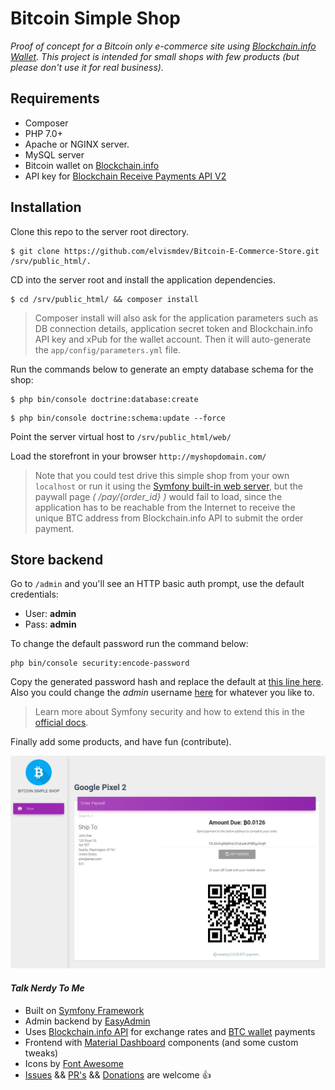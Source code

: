 # Bitcoin Simple Shop

*Proof of concept for a Bitcoin only e-commerce site using [Blockchain.info Wallet](https://blockchain.info/wallet). This project is intended for small shops with few products (but please don't use it for real business).*

## Requirements
- Composer
- PHP 7.0+
- Apache or NGINX server.
- MySQL server
- Bitcoin wallet on [Blockchain.info](https://blockchain.info/wallet)
- API key for [Blockchain Receive Payments API V2](https://blockchain.info/api/api_receive)

## Installation

Clone this repo to the server root directory.

```
$ git clone https://github.com/elvismdev/Bitcoin-E-Commerce-Store.git /srv/public_html/.
```

CD into the server root and install the application dependencies.

```
$ cd /srv/public_html/ && composer install
```
> Composer install will also ask for the application parameters such as DB connection details, application secret token and Blockchain.info API key and xPub for the wallet account. Then it will auto-generate the `app/config/parameters.yml` file. 

Run the commands below to generate an empty database schema for the shop:

```
$ php bin/console doctrine:database:create
```

```
$ php bin/console doctrine:schema:update --force
```

Point the server virtual host to `/srv/public_html/web/`

Load the storefront in your browser `http://myshopdomain.com/`

> Note that you could test drive this simple shop from your own `localhost` or run it using the [Symfony built-in web server](https://symfony.com/doc/current/setup/built_in_web_server.html#starting-the-web-server), but the paywall page *( /pay/{order_id} )* would fail to load, since the application has to be reachable from the Internet to receive the unique BTC address from Blockchain.info API to submit the order payment.

## Store backend

Go to `/admin` and you'll see an HTTP basic auth prompt, use the default credentials:
- User: **admin**
- Pass: **admin**

To change the default password run the command below:

```
php bin/console security:encode-password
```

Copy the generated password hash and replace the default at [this line here](app/config/security.yml#L8). Also you could change the *admin* username [here](app/config/security.yml#L7) for whatever you like to.

> Learn more about Symfony security and how to extend this in the [official docs](https://symfony.com/doc/current/security.html#a-configuring-how-your-users-will-authenticate).

Finally add some products, and have fun (contribute).

![Demo checkout](web/assets/img/demo-checkout.jpg)

#### *Talk Nerdy To Me*
- Built on [Symfony Framework](https://symfony.com/)
- Admin backend by [EasyAdmin](https://github.com/javiereguiluz/EasyAdminBundle)
- Uses [Blockchain.info API](https://blockchain.info/api) for exchange rates and [BTC wallet](https://blockchain.info/wallet) payments
- Frontend with [Material Dashboard](https://www.creative-tim.com/product/material-dashboard) components (and some custom tweaks)
- Icons by [Font Awesome](http://fontawesome.io/)
- [Issues](https://github.com/elvismdev/Bitcoin-E-Commerce-Store/issues) && [PR's](https://github.com/elvismdev/Bitcoin-E-Commerce-Store/pulls) && [Donations](https://blockchain.info/address/18EJr8bG8StbQbtcqZcXwHF87kqLMxZ4rC) are welcome :thumbsup:

